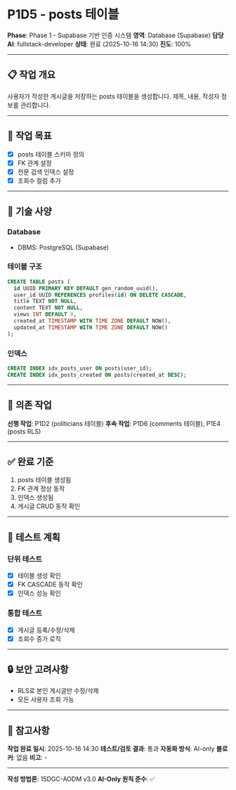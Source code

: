 # P1D5 - posts 테이블

**Phase**: Phase 1 - Supabase 기반 인증 시스템
**영역**: Database (Supabase)
**담당 AI**: fullstack-developer
**상태**: 완료 (2025-10-16 14:30)
**진도**: 100%

---

## 📋 작업 개요

사용자가 작성한 게시글을 저장하는 posts 테이블을 생성합니다. 제목, 내용, 작성자 정보를 관리합니다.

---

## 🎯 작업 목표

- [x] posts 테이블 스키마 정의
- [x] FK 관계 설정
- [x] 전문 검색 인덱스 설정
- [x] 조회수 컬럼 추가

---

## 📐 기술 사양

### Database
- DBMS: PostgreSQL (Supabase)

### 테이블 구조
```sql
CREATE TABLE posts (
  id UUID PRIMARY KEY DEFAULT gen_random_uuid(),
  user_id UUID REFERENCES profiles(id) ON DELETE CASCADE,
  title TEXT NOT NULL,
  content TEXT NOT NULL,
  views INT DEFAULT 0,
  created_at TIMESTAMP WITH TIME ZONE DEFAULT NOW(),
  updated_at TIMESTAMP WITH TIME ZONE DEFAULT NOW()
);
```

### 인덱스
```sql
CREATE INDEX idx_posts_user ON posts(user_id);
CREATE INDEX idx_posts_created ON posts(created_at DESC);
```

---

## 🔗 의존 작업

**선행 작업**: P1D2 (politicians 테이블)
**후속 작업**: P1D6 (comments 테이블), P1E4 (posts RLS)

---

## ✅ 완료 기준

1. posts 테이블 생성됨
2. FK 관계 정상 동작
3. 인덱스 생성됨
4. 게시글 CRUD 동작 확인

---

## 📝 테스트 계획

### 단위 테스트
- [x] 테이블 생성 확인
- [x] FK CASCADE 동작 확인
- [x] 인덱스 성능 확인

### 통합 테스트
- [x] 게시글 등록/수정/삭제
- [x] 조회수 증가 로직

---

## 🔒 보안 고려사항

- RLS로 본인 게시글만 수정/삭제
- 모든 사용자 조회 가능

---

## 📌 참고사항

**작업 완료 일시**: 2025-10-16 14:30
**테스트/검토 결과**: 통과
**자동화 방식**: AI-only
**블로커**: 없음
**비고**: -

---

**작성 방법론**: 15DGC-AODM v3.0
**AI-Only 원칙 준수**: ✅
